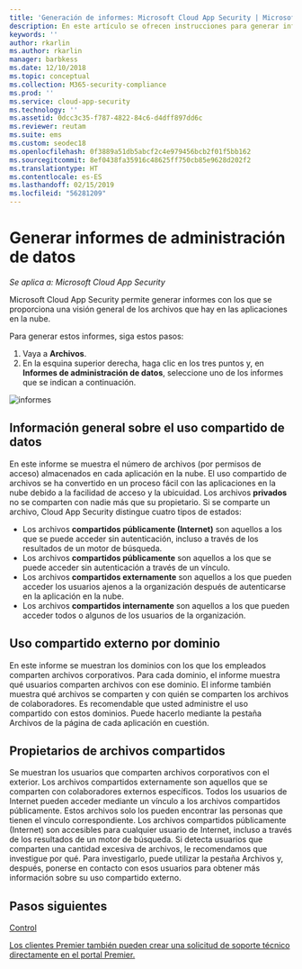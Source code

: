 ```yaml
---
title: 'Generación de informes: Microsoft Cloud App Security | Microsoft Docs'
description: En este artículo se ofrecen instrucciones para generar informes de administración de datos en Microsoft Cloud App Security.
keywords: ''
author: rkarlin
ms.author: rkarlin
manager: barbkess
ms.date: 12/10/2018
ms.topic: conceptual
ms.collection: M365-security-compliance
ms.prod: ''
ms.service: cloud-app-security
ms.technology: ''
ms.assetid: 0dcc3c35-f787-4822-84c6-d4dff897dd6c
ms.reviewer: reutam
ms.suite: ems
ms.custom: seodec18
ms.openlocfilehash: 0f3889a51db5abcf2c4e979456bcb2f01f5bb162
ms.sourcegitcommit: 8ef0438fa35916c48625ff750cb85e9628d202f2
ms.translationtype: HT
ms.contentlocale: es-ES
ms.lasthandoff: 02/15/2019
ms.locfileid: "56281209"
---
```

# <a name="generate-data-management-reports"></a>Generar informes de administración de datos

*Se aplica a: Microsoft Cloud App Security*

Microsoft Cloud App Security permite generar informes con los que se proporciona una visión general de los archivos que hay en las aplicaciones en la nube.

Para generar estos informes, siga estos pasos:

1. Vaya a **Archivos**. 
2. En la esquina superior derecha, haga clic en los tres puntos y, en **Informes de administración de datos**, seleccione uno de los informes que se indican a continuación.

 ![informes](./media/reports.png)

## <a name="data-sharing-overview"></a>Información general sobre el uso compartido de datos 

En este informe se muestra el número de archivos (por permisos de acceso) almacenados en cada aplicación en la nube. El uso compartido de archivos se ha convertido en un proceso fácil con las aplicaciones en la nube debido a la facilidad de acceso y la ubicuidad. Los archivos **privados** no se comparten con nadie más que su propietario. Si se comparte un archivo, Cloud App Security distingue cuatro tipos de estados:
- Los archivos **compartidos públicamente (Internet)** son aquellos a los que se puede acceder sin autenticación, incluso a través de los resultados de un motor de búsqueda.
 - Los archivos **compartidos públicamente** son aquellos a los que se puede acceder sin autenticación a través de un vínculo.
 - Los archivos **compartidos externamente** son aquellos a los que pueden acceder los usuarios ajenos a la organización después de autenticarse en la aplicación en la nube.
- Los archivos **compartidos internamente** son aquellos a los que pueden acceder todos o algunos de los usuarios de la organización.

## <a name="outbound-sharing-by-domain"></a>Uso compartido externo por dominio

En este informe se muestran los dominios con los que los empleados comparten archivos corporativos. Para cada dominio, el informe muestra qué usuarios comparten archivos con ese dominio. El informe también muestra qué archivos se comparten y con quién se comparten los archivos de colaboradores. Es recomendable que usted administre el uso compartido con estos dominios. Puede hacerlo mediante la pestaña Archivos de la página de cada aplicación en cuestión.

## <a name="owners-of-shared-files"></a>Propietarios de archivos compartidos

Se muestran los usuarios que comparten archivos corporativos con el exterior. Los archivos compartidos externamente son aquellos que se comparten con colaboradores externos específicos. Todos los usuarios de Internet pueden acceder mediante un vínculo a los archivos compartidos públicamente. Estos archivos solo los pueden encontrar las personas que tienen el vínculo correspondiente. Los archivos compartidos públicamente (Internet) son accesibles para cualquier usuario de Internet, incluso a través de los resultados de un motor de búsqueda. Si detecta usuarios que comparten una cantidad excesiva de archivos, le recomendamos que investigue por qué. Para investigarlo, puede utilizar la pestaña Archivos y, después, ponerse en contacto con esos usuarios para obtener más información sobre su uso compartido externo.


  
## <a name="next-steps"></a>Pasos siguientes 
[Control](control.md)   

[Los clientes Premier también pueden crear una solicitud de soporte técnico directamente en el portal Premier.](https://premier.microsoft.com/)  
  
  
